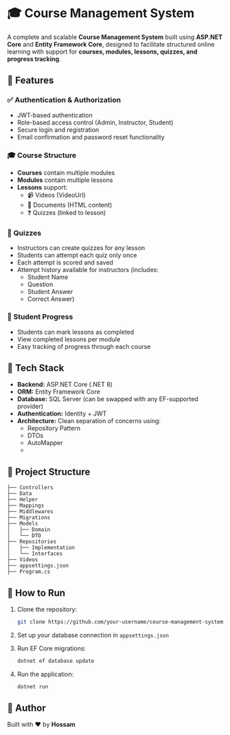 # 🎓 Course Management System

A complete and scalable **Course Management System** built using **ASP.NET Core** and **Entity Framework Core**, designed to facilitate structured online learning with support for **courses, modules, lessons, quizzes, and progress tracking**.

## 📌 Features

### ✅ Authentication & Authorization
- JWT-based authentication
- Role-based access control (Admin, Instructor, Student)
- Secure login and registration
- Email confirmation and password reset functionality

### 🎓 Course Structure
- **Courses** contain multiple modules
- **Modules** contain multiple lessons
- **Lessons** support:
  - 📹 Videos (VideoUrl)
  - 📄 Documents (HTML content)
  - ❓ Quizzes (linked to lesson)

### 📝 Quizzes
- Instructors can create quizzes for any lesson
- Students can attempt each quiz only once
- Each attempt is scored and saved
- Attempt history available for instructors (includes:
  - Student Name
  - Question
  - Student Answer
  - Correct Answer)

### 🧠 Student Progress
- Students can mark lessons as completed
- View completed lessons per module
- Easy tracking of progress through each course

## 🧱 Tech Stack

- **Backend:** ASP.NET Core (.NET 8)
- **ORM:** Entity Framework Core
- **Database:** SQL Server (can be swapped with any EF-supported provider)
- **Authentication:** Identity + JWT
- **Architecture:** Clean separation of concerns using:
  - Repository Pattern
  - DTOs
  - AutoMapper
  - 
## 📂 Project Structure

```
├── Controllers
├── Data
├── Helper
├── Mappings
├── Middlewares
├── Migrations
├── Models
│   ├── Domain
│   └── DTO
├── Repositories
│   ├── Implementation
│   └── Interfaces
├── Videos
├── appsettings.json
├── Program.cs
```

## 🚀 How to Run

1. Clone the repository:
   ```bash
   git clone https://github.com/your-username/course-management-system.git
   ```

2. Set up your database connection in `appsettings.json`

3. Run EF Core migrations:
   ```bash
   dotnet ef database update
   ```

4. Run the application:
   ```bash
   dotnet run
   ```

## 🙌 Author

Built with ❤️ by **Hossam**  

